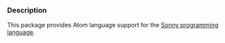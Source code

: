 ### Description

This package provides Atom language support for the [Sonny programming language](https://github.com/kaikalii/sonny).
